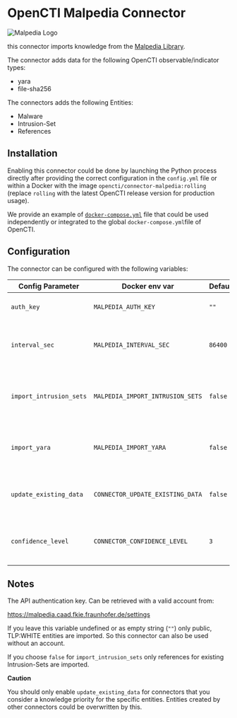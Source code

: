 # OpenCTI Malpedia Connector

![Malpedia Logo](https://malpedia.caad.fkie.fraunhofer.de/static/malpediasite/logo.png)

this connector imports knowledge from the [Malpedia Library](https://malpedia.caad.fkie.fraunhofer.de/).

The connector adds data for the following OpenCTI observable/indicator types:

* yara
* file-sha256

The connectors adds the following Entities:

* Malware
* Intrusion-Set
* References

## Installation

Enabling this connector could be done by launching the Python process directly after providing the correct configuration in the `config.yml` file or within a
Docker with the image `opencti/connector-malpedia:rolling` (replace `rolling` with the latest OpenCTI release version for production usage).

We provide an example of [`docker-compose.yml`](docker-compose.yml) file that could be used independently or integrated to the global `docker-compose.yml`file of OpenCTI.

## Configuration

The connector can be configured with the following variables:

| Config Parameter               | Docker env var                   | Default  | Description                                                 |
| -------------------------------| -------------------------------- | -------- | ----------------------------------------------------------- |
| `auth_key`                     | `MALPEDIA_AUTH_KEY`              | `""`     | API authentication key                                      |
| `interval_sec`                 | `MALPEDIA_INTERVAL_SEC`          | `86400`  | Interval in seconds before a new import is considered       |
| `import_intrusion_sets`        | `MALPEDIA_IMPORT_INTRUSION_SETS` | `false`  | Choose if you want to import Intrusion-Sets from Malpedia   |
| `import_yara`                  | `MALPEDIA_IMPORT_YARA`           | `false`  | Choose if you want to import Yara rules from Malpedia       |
| `update_existing_data`         | `CONNECTOR_UPDATE_EXISTING_DATA` | `false`  | This will allow the connector to overwrite existing entries |
| `confidence_level`             | `CONNECTOR_CONFIDENCE_LEVEL`     | `3`      | The confidence level you give to the connector              |

## Notes

The API authentication key. Can be retrieved with a valid account from:

https://malpedia.caad.fkie.fraunhofer.de/settings

If you leave this variable undefined or as empty string (`""`) only public, TLP:WHITE entities are imported. So this connector can also be used without an account.

If you choose `false` for `import_intrusion_sets` only references for existing Intrusion-Sets are imported.

**Caution**

You should only enable `update_existing_data` for connectors that you consider a knowledge priority for the specific entities. Entities created by other connectors could be overwritten by this.
